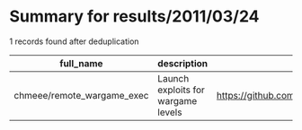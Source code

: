 
# Summary for results/2011/03/24
    
1 records found after deduplication

| full_name | description | html_url | matched_list | matched_count | pushed_at | size | stargazers_count | language | forks_count |
|----------------------------|------------------------------------|-----------------------------------------------|----------------|-----------------|---------------------------|--------|--------------------|------------|---------------|
| chmeee/remote_wargame_exec | Launch exploits for wargame levels | https://github.com/chmeee/remote_wargame_exec | ['exploit'] | 1 | 2011-03-24 08:22:34+00:00 | 96 | 1 | Ruby | 0 |
